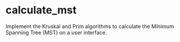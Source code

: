 # calculate_mst
Implement the Kruskal and Prim algorithms to calculate the Minimum Spanning Tree (MST) on a user interface.
